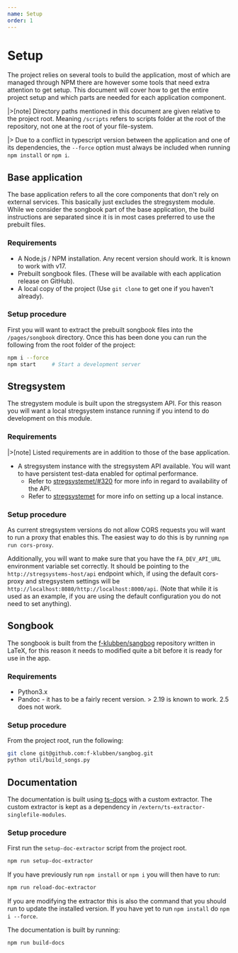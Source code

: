 ```yaml
---
name: Setup  
order: 1
---
```


# Setup

The project relies on several tools to build the application, most of which are managed through NPM
there are however some tools that need extra attention to get setup. This document will cover how 
to get the entire project setup and which parts are needed for each application component.

|>[note] Directory paths mentioned in this document are given relative to the project root. Meaning `/scripts` refers to scripts folder at the root of the repository, not one at the root of your file-system.

|> Due to a conflict in typescript version between the application and one of its dependencies, the `--force` option must always be included when running `npm install` or `npm i`.

## Base application

The base application refers to all the core components that don't rely on external services.
This basically just excludes the stregsystem module. While we consider the songbook part of the
base application, the build instructions are separated since it is in most cases preferred to
use the prebuilt files.

### Requirements

 - A Node.js / NPM installation. Any recent version should work. It is known to work with v17.
 - Prebuilt songbook files. (These will be available with each application release on GitHub).
 - A local copy of the project (Use `git clone` to get one if you haven't already).

### Setup procedure

First you will want to extract the prebuilt songbook files into the `/pages/songbook` directory.
Once this has been done you can run the following from the root folder of the project:

```bash
npm i --force
npm start     # Start a development server
```

## Stregsystem

The stregystem module is built upon the stregsystem API. For this reason you will want a
local stregsystem instance running if you intend to do development on this module.

### Requirements

|>[note] Listed requirements are in addition to those of the base application.

- A stregsystem instance with the stregsystem API available.
  You will want to have persistent test-data enabled for optimal performance. 
  - Refer to [stregsystemet/#320](https://github.com/f-klubben/stregsystemet/pull/320)
    for more info in regard to availability of the API.
  - Refer to [stregsystemet](https://github.com/f-klubben/stregsystemet) for more info
    on setting up a local instance.

### Setup procedure

As current stregsystem versions do not allow CORS requests you will want to run a proxy
that enables this. The easiest way to do this is by running `npm run cors-proxy`.

Additionally, you will want to make sure that you have the `FA_DEV_API_URL` environment variable
set correctly. It should be pointing to the `http://stregsystems-host/api` endpoint which, if using
the default cors-proxy and stregsystem settings will be `http://localhost:8080/http://localhost:8000/api`.
(Note that while it is used as an example, if you are using the default configuration you do not need to set anything).

## Songbook

The songbook is built from the [f-klubben/sangbog](https://github.com/f-klubben/sangbog) repository written
in LaTeX, for this reason it needs to modified quite a bit before it is ready for use in the app.

### Requirements

- Python3.x
- Pandoc - it has to be a fairly recent version. > 2.19 is known to work. 2.5 does not work.

### Setup procedure

From the project root, run the following:

```bash
git clone git@github.com:f-klubben/sangbog.git
python util/build_songs.py
```


## Documentation

The documentation is built using [ts-docs](https://github.com/ts-docs/ts-docs) with a custom extractor.
The custom extractor is kept as a dependency in `/extern/ts-extractor-singlefile-modules`.

### Setup procedure

First run the `setup-doc-extractor` script from the project root. 

```bash
npm run setup-doc-extractor
```

If you have previously run `npm install` or `npm i` you will then have to run:

```bash
npm run reload-doc-extractor
```

If you are modifying the extractor this is also the command that you should run to update
the installed version. If you have yet to run `npm install` do `npm i --force`.

The documentation is built by running:

```bash
npm run build-docs
```

